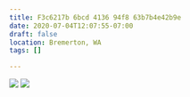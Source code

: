 ```yaml
---
title: F3c6217b 6bcd 4136 94f8 63b7b4e42b9e
date: 2020-07-04T12:07:55-07:00
draft: false
location: Bremerton, WA
tags: []

---
```



![](https://d17enza3bfujl8.cloudfront.net/6dccf1b5-4fc7-4341-a151-abdb6c8beb36.jpg)
![](https://d17enza3bfujl8.cloudfront.net/9bb2efb9-a594-4de3-a0c7-580b76159f6d.jpg)

